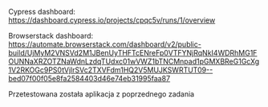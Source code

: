 Cypress dashboard:
https://dashboard.cypress.io/projects/cpqc5v/runs/1/overview


Browserstack dashboard:
https://automate.browserstack.com/dashboard/v2/public-build/UjMyM2VNSVd2M1JBenUyTHFTcENreFp0VTFYNjRqNkI4WDRhMG1FOUNNaXRZOTZNaWdnLzdqTUdxc01wVWZ1bTNCMnpad1pGMXBReG1GcXg1V2RKOGc9PS0tVjlrSVc2TXVFdm1HQ2V5MUJKSWRTUT09--bed07f00f05e8fa2584403d46e74eb31995faa87


Przetestowana została aplikacja z poprzednego zadania
